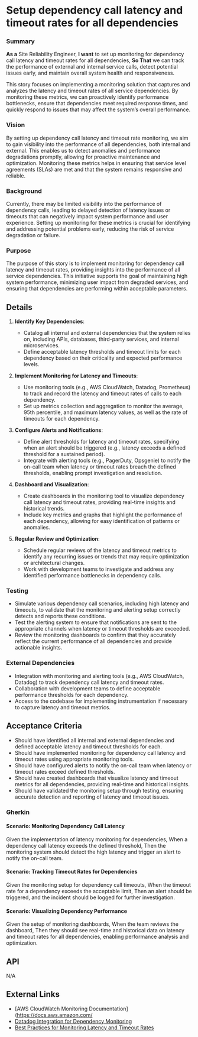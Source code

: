 
# Setup dependency call latency and timeout rates for all dependencies
### Summary
**As a** Site Reliability Engineer, **I want** to set up monitoring for dependency call latency and timeout rates for all dependencies, **So That** we can track the performance of external and internal service calls, detect potential issues early, and maintain overall system health and responsiveness.

This story focuses on implementing a monitoring solution that captures and analyzes the latency and timeout rates of all service dependencies. By monitoring these metrics, we can proactively identify performance bottlenecks, ensure that dependencies meet required response times, and quickly respond to issues that may affect the system’s overall performance.

### Vision
By setting up dependency call latency and timeout rate monitoring, we aim to gain visibility into the performance of all dependencies, both internal and external. This enables us to detect anomalies and performance degradations promptly, allowing for proactive maintenance and optimization. Monitoring these metrics helps in ensuring that service level agreements (SLAs) are met and that the system remains responsive and reliable.

### Background
Currently, there may be limited visibility into the performance of dependency calls, leading to delayed detection of latency issues or timeouts that can negatively impact system performance and user experience. Setting up monitoring for these metrics is crucial for identifying and addressing potential problems early, reducing the risk of service degradation or failure.

### Purpose
The purpose of this story is to implement monitoring for dependency call latency and timeout rates, providing insights into the performance of all service dependencies. This initiative supports the goal of maintaining high system performance, minimizing user impact from degraded services, and ensuring that dependencies are performing within acceptable parameters.

## Details
1. **Identify Key Dependencies**:
    - Catalog all internal and external dependencies that the system relies on, including APIs, databases, third-party services, and internal microservices.
    - Define acceptable latency thresholds and timeout limits for each dependency based on their criticality and expected performance levels.

2. **Implement Monitoring for Latency and Timeouts**:
    - Use monitoring tools (e.g., AWS CloudWatch, Datadog, Prometheus) to track and record the latency and timeout rates of calls to each dependency.
    - Set up metrics collection and aggregation to monitor the average, 95th percentile, and maximum latency values, as well as the rate of timeouts for each dependency.

3. **Configure Alerts and Notifications**:
    - Define alert thresholds for latency and timeout rates, specifying when an alert should be triggered (e.g., latency exceeds a defined threshold for a sustained period).
    - Integrate with alerting tools (e.g., PagerDuty, Opsgenie) to notify the on-call team when latency or timeout rates breach the defined thresholds, enabling prompt investigation and resolution.

4. **Dashboard and Visualization**:
    - Create dashboards in the monitoring tool to visualize dependency call latency and timeout rates, providing real-time insights and historical trends.
    - Include key metrics and graphs that highlight the performance of each dependency, allowing for easy identification of patterns or anomalies.

5. **Regular Review and Optimization**:
    - Schedule regular reviews of the latency and timeout metrics to identify any recurring issues or trends that may require optimization or architectural changes.
    - Work with development teams to investigate and address any identified performance bottlenecks in dependency calls.

### Testing
- Simulate various dependency call scenarios, including high latency and timeouts, to validate that the monitoring and alerting setup correctly detects and reports these conditions.
- Test the alerting system to ensure that notifications are sent to the appropriate channels when latency or timeout thresholds are exceeded.
- Review the monitoring dashboards to confirm that they accurately reflect the current performance of all dependencies and provide actionable insights.

### External Dependencies
- Integration with monitoring and alerting tools (e.g., AWS CloudWatch, Datadog) to track dependency call latency and timeout rates.
- Collaboration with development teams to define acceptable performance thresholds for each dependency.
- Access to the codebase for implementing instrumentation if necessary to capture latency and timeout metrics.

## Acceptance Criteria
- Should have identified all internal and external dependencies and defined acceptable latency and timeout thresholds for each.
- Should have implemented monitoring for dependency call latency and timeout rates using appropriate monitoring tools.
- Should have configured alerts to notify the on-call team when latency or timeout rates exceed defined thresholds.
- Should have created dashboards that visualize latency and timeout metrics for all dependencies, providing real-time and historical insights.
- Should have validated the monitoring setup through testing, ensuring accurate detection and reporting of latency and timeout issues.

### Gherkin
#### Scenario: Monitoring Dependency Call Latency
Given the implementation of latency monitoring for dependencies,
When a dependency call latency exceeds the defined threshold,
Then the monitoring system should detect the high latency and trigger an alert to notify the on-call team.

#### Scenario: Tracking Timeout Rates for Dependencies
Given the monitoring setup for dependency call timeouts,
When the timeout rate for a dependency exceeds the acceptable limit,
Then an alert should be triggered, and the incident should be logged for further investigation.

#### Scenario: Visualizing Dependency Performance
Given the setup of monitoring dashboards,
When the team reviews the dashboard,
Then they should see real-time and historical data on latency and timeout rates for all dependencies, enabling performance analysis and optimization.

## API
N/A

## External Links
- [AWS CloudWatch Monitoring Documentation](https://docs.aws.amazon.com/
- [Datadog Integration for Dependency Monitoring](https://docs.datadoghq.com/integrations/)
- [Best Practices for Monitoring Latency and Timeout Rates](#)
